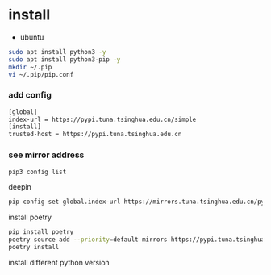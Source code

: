 # install

* ubuntu

```sh
sudo apt install python3 -y
sudo apt install python3-pip -y
mkdir ~/.pip
vi ~/.pip/pip.conf
```

### add config

```sh
[global]
index-url = https://pypi.tuna.tsinghua.edu.cn/simple
[install]
trusted-host = https://pypi.tuna.tsinghua.edu.cn
```

### see mirror address
```sh
pip3 config list
```


deepin

```sh
pip config set global.index-url https://mirrors.tuna.tsinghua.edu.cn/pypi/web/simple
```

install poetry
```sh
pip install poetry
poetry source add --priority=default mirrors https://pypi.tuna.tsinghua.edu.cn/simple/
poetry install
```

install different python version

```sh


```